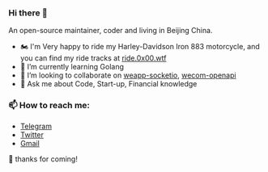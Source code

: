 ### Hi there 👋

An open-source maintainer, coder and living in Beijing China.

- 🏍 I'm Very happy to ride my Harley-Davidson Iron 883 motorcycle, and you can find my ride tracks at [ride.0x00.wtf](https://ride.0x00.wtf)
- 🌱 I’m currently learning Golang
- 👯 I’m looking to collaborate on [weapp-socketio](https://github.com/weapp-socketio), [wecom-openapi](https://github.com/juzibot/wecom-openapi)
- 💬 Ask me about Code, Start-up, Financial knowledge

### 📫 How to reach me: 
  - [Telegram](https://t.me/liuguili)
  - [Twitter](https://twitter.com/hola_rory)
  - [Gmail](mailto:gongzili456@gmail.com)
  
🎉 thanks for coming!

<!--
- 🤔 I’m looking for help with ...
- 😄 Pronouns: ...
- ⚡ Fun fact: ...
-->
